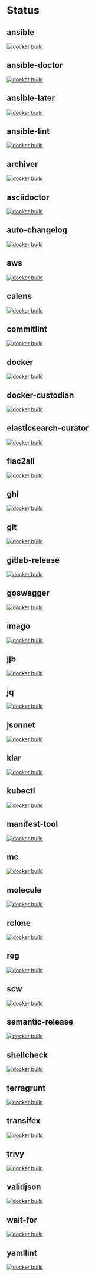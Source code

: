 # Status

## ansible
[![docker build](https://github.com/toolhippie/ansible/actions/workflows/docker.yml/badge.svg)](https://github.com/toolhippie/ansible/actions/workflows/docker.yml)

## ansible-doctor
[![docker build](https://github.com/toolhippie/ansible-doctor/actions/workflows/docker.yml/badge.svg)](https://github.com/toolhippie/ansible-doctor/actions/workflows/docker.yml)

## ansible-later
[![docker build](https://github.com/toolhippie/ansible-later/actions/workflows/docker.yml/badge.svg)](https://github.com/toolhippie/ansible-later/actions/workflows/docker.yml)

## ansible-lint
[![docker build](https://github.com/toolhippie/ansible-lint/actions/workflows/docker.yml/badge.svg)](https://github.com/toolhippie/ansible-lint/actions/workflows/docker.yml)

## archiver
[![docker build](https://github.com/toolhippie/archiver/actions/workflows/docker.yml/badge.svg)](https://github.com/toolhippie/archiver/actions/workflows/docker.yml)

## asciidoctor
[![docker build](https://github.com/toolhippie/asciidoctor/actions/workflows/docker.yml/badge.svg)](https://github.com/toolhippie/asciidoctor/actions/workflows/docker.yml)

## auto-changelog
[![docker build](https://github.com/toolhippie/auto-changelog/actions/workflows/docker.yml/badge.svg)](https://github.com/toolhippie/auto-changelog/actions/workflows/docker.yml)

## aws
[![docker build](https://github.com/toolhippie/aws/actions/workflows/docker.yml/badge.svg)](https://github.com/toolhippie/aws/actions/workflows/docker.yml)

## calens
[![docker build](https://github.com/toolhippie/calens/actions/workflows/docker.yml/badge.svg)](https://github.com/toolhippie/calens/actions/workflows/docker.yml)

## commitlint
[![docker build](https://github.com/toolhippie/commitlint/actions/workflows/docker.yml/badge.svg)](https://github.com/toolhippie/commitlint/actions/workflows/docker.yml)

## docker
[![docker build](https://github.com/toolhippie/docker/actions/workflows/docker.yml/badge.svg)](https://github.com/toolhippie/docker/actions/workflows/docker.yml)

## docker-custodian
[![docker build](https://github.com/toolhippie/docker-custodian/actions/workflows/docker.yml/badge.svg)](https://github.com/toolhippie/docker-custodian/actions/workflows/docker.yml)

## elasticsearch-curator
[![docker build](https://github.com/toolhippie/elasticsearch-curator/actions/workflows/docker.yml/badge.svg)](https://github.com/toolhippie/elasticsearch-curator/actions/workflows/docker.yml)

## flac2all
[![docker build](https://github.com/toolhippie/flac2all/actions/workflows/docker.yml/badge.svg)](https://github.com/toolhippie/flac2all/actions/workflows/docker.yml)

## ghi
[![docker build](https://github.com/toolhippie/ghi/actions/workflows/docker.yml/badge.svg)](https://github.com/toolhippie/ghi/actions/workflows/docker.yml)

## git
[![docker build](https://github.com/toolhippie/git/actions/workflows/docker.yml/badge.svg)](https://github.com/toolhippie/git/actions/workflows/docker.yml)

## gitlab-release
[![docker build](https://github.com/toolhippie/gitlab-release/actions/workflows/docker.yml/badge.svg)](https://github.com/toolhippie/gitlab-release/actions/workflows/docker.yml)

## goswagger
[![docker build](https://github.com/toolhippie/goswagger/actions/workflows/docker.yml/badge.svg)](https://github.com/toolhippie/goswagger/actions/workflows/docker.yml)

## imago
[![docker build](https://github.com/toolhippie/imago/actions/workflows/docker.yml/badge.svg)](https://github.com/toolhippie/imago/actions/workflows/docker.yml)

## jjb
[![docker build](https://github.com/toolhippie/jjb/actions/workflows/docker.yml/badge.svg)](https://github.com/toolhippie/jjb/actions/workflows/docker.yml)

## jq
[![docker build](https://github.com/toolhippie/jq/actions/workflows/docker.yml/badge.svg)](https://github.com/toolhippie/jq/actions/workflows/docker.yml)

## jsonnet
[![docker build](https://github.com/toolhippie/jsonnet/actions/workflows/docker.yml/badge.svg)](https://github.com/toolhippie/jsonnet/actions/workflows/docker.yml)

## klar
[![docker build](https://github.com/toolhippie/klar/actions/workflows/docker.yml/badge.svg)](https://github.com/toolhippie/klar/actions/workflows/docker.yml)

## kubectl
[![docker build](https://github.com/toolhippie/kubectl/actions/workflows/docker.yml/badge.svg)](https://github.com/toolhippie/kubectl/actions/workflows/docker.yml)

## manifest-tool
[![docker build](https://github.com/toolhippie/manifest-tool/actions/workflows/docker.yml/badge.svg)](https://github.com/toolhippie/manifest-tool/actions/workflows/docker.yml)

## mc
[![docker build](https://github.com/toolhippie/mc/actions/workflows/docker.yml/badge.svg)](https://github.com/toolhippie/mc/actions/workflows/docker.yml)

## molecule
[![docker build](https://github.com/toolhippie/molecule/actions/workflows/docker.yml/badge.svg)](https://github.com/toolhippie/molecule/actions/workflows/docker.yml)

## rclone
[![docker build](https://github.com/toolhippie/rclone/actions/workflows/docker.yml/badge.svg)](https://github.com/toolhippie/rclone/actions/workflows/docker.yml)

## reg
[![docker build](https://github.com/toolhippie/reg/actions/workflows/docker.yml/badge.svg)](https://github.com/toolhippie/reg/actions/workflows/docker.yml)

## scw
[![docker build](https://github.com/toolhippie/scw/actions/workflows/docker.yml/badge.svg)](https://github.com/toolhippie/scw/actions/workflows/docker.yml)

## semantic-release
[![docker build](https://github.com/toolhippie/semantic-release/actions/workflows/docker.yml/badge.svg)](https://github.com/toolhippie/semantic-release/actions/workflows/docker.yml)

## shellcheck
[![docker build](https://github.com/toolhippie/shellcheck/actions/workflows/docker.yml/badge.svg)](https://github.com/toolhippie/shellcheck/actions/workflows/docker.yml)

## terragrunt
[![docker build](https://github.com/toolhippie/terragrunt/actions/workflows/docker.yml/badge.svg)](https://github.com/toolhippie/terragrunt/actions/workflows/docker.yml)

## transifex
[![docker build](https://github.com/toolhippie/transifex/actions/workflows/docker.yml/badge.svg)](https://github.com/toolhippie/transifex/actions/workflows/docker.yml)

## trivy
[![docker build](https://github.com/toolhippie/trivy/actions/workflows/docker.yml/badge.svg)](https://github.com/toolhippie/trivy/actions/workflows/docker.yml)

## validjson
[![docker build](https://github.com/toolhippie/validjson/actions/workflows/docker.yml/badge.svg)](https://github.com/toolhippie/validjson/actions/workflows/docker.yml)

## wait-for
[![docker build](https://github.com/toolhippie/wait-for/actions/workflows/docker.yml/badge.svg)](https://github.com/toolhippie/wait-for/actions/workflows/docker.yml)

## yamllint
[![docker build](https://github.com/toolhippie/yamllint/actions/workflows/docker.yml/badge.svg)](https://github.com/toolhippie/yamllint/actions/workflows/docker.yml)
